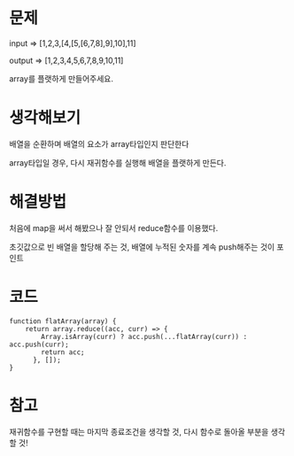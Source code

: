 # 문제

input => [1,2,3,[4,[5,[6,7,8],9],10],11]

output => [1,2,3,4,5,6,7,8,9,10,11]

array를 플랫하게 만들어주세요.

# 생각해보기

배열을 순환하며 배열의 요소가 array타입인지 판단한다

array타입일 경우, 다시 재귀함수를 실행해 배열을 플랫하게 만든다.

# 해결방법

처음에 map을 써서 해봤으나 잘 안되서 reduce함수를 이용했다.

초깃값으로 빈 배열을 할당해 주는 것, 배열에 누적된 숫자를 계속 push해주는 것이 포인트

# 코드

```
function flatArray(array) {
    return array.reduce((acc, curr) => {
        Array.isArray(curr) ? acc.push(...flatArray(curr)) : acc.push(curr);
        return acc;
      }, []);
}
```

# 참고

재귀함수를 구현할 때는 마지막 종료조건을 생각할 것, 다시 함수로 돌아올 부분을 생각할 것!

